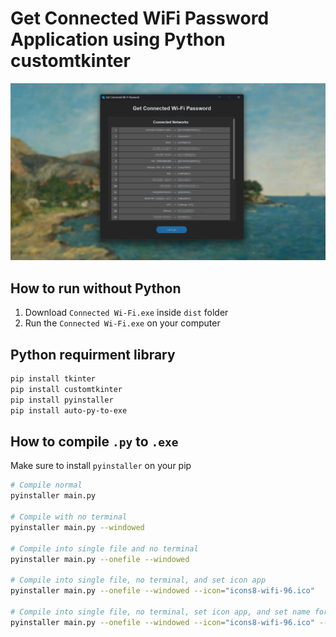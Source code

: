 # Get Connected WiFi Password Application using Python customtkinter
![Thumbnail1](assets/thumbnail1.jpg)


## How to run without Python
1. Download `Connected Wi-Fi.exe` inside `dist` folder
2. Run the `Connected Wi-Fi.exe` on your computer


## Python requirment library
```bash
pip install tkinter
pip install customtkinter
pip install pyinstaller
pip install auto-py-to-exe
```

## How to compile `.py` to `.exe`
Make sure to install `pyinstaller` on your pip

```bash
# Compile normal
pyinstaller main.py

# Compile with no terminal
pyinstaller main.py --windowed

# Compile into single file and no terminal
pyinstaller main.py --onefile --windowed

# Compile into single file, no terminal, and set icon app
pyinstaller main.py --onefile --windowed --icon="icons8-wifi-96.ico"

# Compile into single file, no terminal, set icon app, and set name for the app after compiled
pyinstaller main.py --onefile --windowed --icon="icons8-wifi-96.ico" --name="Connected Wi-Fi"
```
